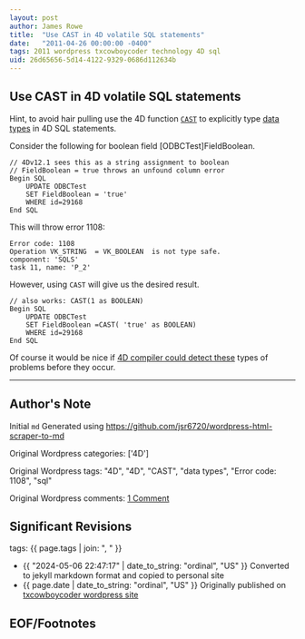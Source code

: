 ```yaml
---
layout: post
author: James Rowe
title:  "Use CAST in 4D volatile SQL statements"
date:   "2011-04-26 00:00:00 -0400"
tags: 2011 wordpress txcowboycoder technology 4D sql
uid: 26d65656-5d14-4122-9329-0686d112634b
---
```



## Use CAST in 4D volatile SQL statements


Hint, to avoid hair pulling use the 4D function [`CAST`](http://doc.4d.com/4Dv12.1/help/Title/en/page18321.html) to explicitly type [data types](http://doc.4d.com/4Dv12.1/help/Title/en/page18465.html) in 4D SQL statements.


Consider the following for boolean field [ODBCTest]FieldBoolean.



```
// 4Dv12.1 sees this as a string assignment to boolean
// FieldBoolean = true throws an unfound column error
Begin SQL
	UPDATE ODBCTest
	SET FieldBoolean = 'true'
	WHERE id=29168
End SQL

```

This will throw error 1108:



```
Error code: 1108
Operation VK_STRING  = VK_BOOLEAN  is not type safe.
component: 'SQLS'
task 11, name: 'P_2'

```

However, using `CAST` will give us the desired result.



```
// also works: CAST(1 as BOOLEAN)
Begin SQL
	UPDATE ODBCTest
	SET FieldBoolean =CAST( 'true' as BOOLEAN)
	WHERE id=29168
End SQL

```

Of course it would be nice if [4D compiler could detect these](http://txcowboycoder.wordpress.com/2011/04/25/compiler-warning-on-possible-loss-of-precision/ "Compiler warning on possible loss of precision") types of problems before they occur.




---

## Author's Note

Initial `md` Generated using <https://github.com/jsr6720/wordpress-html-scraper-to-md>

Original Wordpress categories: ['4D']

Original Wordpress tags: "4D", "4D", "CAST", "data types", "Error code: 1108", "sql"

Original Wordpress comments: <a href="https://txcowboycoder.wordpress.com/2011/04/26/use-cast-in-4d-volatile-sql-statements/#comments">1 Comment</a>

## Significant Revisions

tags: {{ page.tags | join: ", " }} <!-- todo move this somewhere -->

- {{ "2024-05-06 22:47:17" | date_to_string: "ordinal", "US" }} Converted to jekyll markdown format and copied to personal site
- {{ page.date | date_to_string: "ordinal", "US" }} Originally published on [txcowboycoder wordpress site](https://txcowboycoder.wordpress.com/2011/04/26/use-cast-in-4d-volatile-sql-statements/)

## EOF/Footnotes

